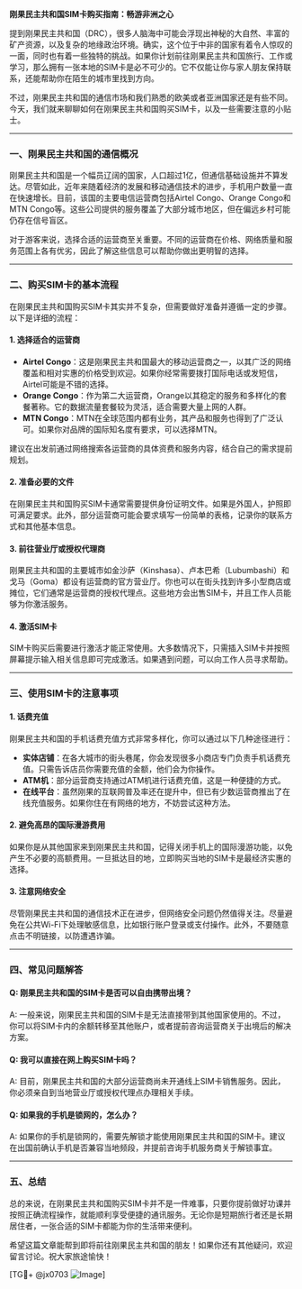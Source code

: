 **刚果民主共和国SIM卡购买指南：畅游非洲之心**

提到刚果民主共和国（DRC），很多人脑海中可能会浮现出神秘的大自然、丰富的矿产资源，以及复杂的地缘政治环境。确实，这个位于中非的国家有着令人惊叹的一面，同时也有着一些独特的挑战。如果你计划前往刚果民主共和国旅行、工作或学习，那么拥有一张本地的SIM卡是必不可少的。它不仅能让你与家人朋友保持联系，还能帮助你在陌生的城市里找到方向。

不过，刚果民主共和国的通信市场和我们熟悉的欧美或者亚洲国家还是有些不同。今天，我们就来聊聊如何在刚果民主共和国购买SIM卡，以及一些需要注意的小贴士。

---

### 一、刚果民主共和国的通信概况

刚果民主共和国是一个幅员辽阔的国家，人口超过1亿，但通信基础设施并不算发达。尽管如此，近年来随着经济的发展和移动通信技术的进步，手机用户数量一直在快速增长。目前，该国的主要电信运营商包括Airtel Congo、Orange Congo和MTN Congo等。这些公司提供的服务覆盖了大部分城市地区，但在偏远乡村可能仍存在信号盲区。

对于游客来说，选择合适的运营商至关重要。不同的运营商在价格、网络质量和服务范围上各有优劣，因此了解这些信息可以帮助你做出更明智的选择。

---

### 二、购买SIM卡的基本流程

在刚果民主共和国购买SIM卡其实并不复杂，但需要做好准备并遵循一定的步骤。以下是详细的流程：

#### 1. **选择适合的运营商**
   - **Airtel Congo**：这是刚果民主共和国最大的移动运营商之一，以其广泛的网络覆盖和相对实惠的价格受到欢迎。如果你经常需要拨打国际电话或发短信，Airtel可能是不错的选择。
   - **Orange Congo**：作为第二大运营商，Orange以其稳定的服务和多样化的套餐著称。它的数据流量套餐较为灵活，适合需要大量上网的人群。
   - **MTN Congo**：MTN在全球范围内都有业务，其产品和服务也得到了广泛认可。如果你对品牌的国际知名度有要求，可以选择MTN。

建议在出发前通过网络搜索各运营商的具体资费和服务内容，结合自己的需求提前规划。

#### 2. **准备必要的文件**
   在刚果民主共和国购买SIM卡通常需要提供身份证明文件。如果是外国人，护照即可满足要求。此外，部分运营商可能会要求填写一份简单的表格，记录你的联系方式和其他基本信息。

#### 3. **前往营业厅或授权代理商**
   刚果民主共和国的主要城市如金沙萨（Kinshasa）、卢本巴希（Lubumbashi）和戈马（Goma）都设有运营商的官方营业厅。你也可以在街头找到许多小型商店或摊位，它们通常是运营商的授权代理点。这些地方会出售SIM卡，并且工作人员能够为你激活服务。

#### 4. **激活SIM卡**
   SIM卡购买后需要进行激活才能正常使用。大多数情况下，只需插入SIM卡并按照屏幕提示输入相关信息即可完成激活。如果遇到问题，可以向工作人员寻求帮助。

---

### 三、使用SIM卡的注意事项

#### 1. **话费充值**
   刚果民主共和国的手机话费充值方式非常多样化，你可以通过以下几种途径进行：
   - **实体店铺**：在各大城市的街头巷尾，你会发现很多小商店专门负责手机话费充值。只需告诉店员你需要充值的金额，他们会为你操作。
   - **ATM机**：部分运营商支持通过ATM机进行话费充值，这是一种便捷的方式。
   - **在线平台**：虽然刚果的互联网普及率还在提升中，但已有少数运营商推出了在线充值服务。如果你住在有网络的地方，不妨尝试这种方法。

#### 2. **避免高昂的国际漫游费用**
   如果你是从其他国家来到刚果民主共和国，记得关闭手机上的国际漫游功能，以免产生不必要的高额费用。一旦抵达目的地，立即购买当地的SIM卡是最经济实惠的选择。

#### 3. **注意网络安全**
   尽管刚果民主共和国的通信技术正在进步，但网络安全问题仍然值得关注。尽量避免在公共Wi-Fi下处理敏感信息，比如银行账户登录或支付操作。此外，不要随意点击不明链接，以防遭遇诈骗。

---

### 四、常见问题解答

#### Q: 刚果民主共和国的SIM卡是否可以自由携带出境？
A: 一般来说，刚果民主共和国的SIM卡是无法直接带到其他国家使用的。不过，你可以将SIM卡内的余额转移至其他账户，或者提前咨询运营商关于出境后的解决方案。

#### Q: 我可以直接在网上购买SIM卡吗？
A: 目前，刚果民主共和国的大部分运营商尚未开通线上SIM卡销售服务。因此，你必须亲自到当地营业厅或授权代理点办理相关手续。

#### Q: 如果我的手机是锁网的，怎么办？
A: 如果你的手机是锁网的，需要先解锁才能使用刚果民主共和国的SIM卡。建议在出国前确认手机是否兼容当地频段，并提前咨询手机服务商关于解锁事宜。

---

### 五、总结

总的来说，在刚果民主共和国购买SIM卡并不是一件难事，只要你提前做好功课并按照正确流程操作，就能顺利享受便捷的通讯服务。无论你是短期旅行者还是长期居住者，一张合适的SIM卡都能为你的生活带来便利。

希望这篇文章能帮到即将前往刚果民主共和国的朋友！如果你还有其他疑问，欢迎留言讨论。祝大家旅途愉快！

[TG💪+ @jx0703 ![Image](https://github.com/user-attachments/assets/dbca1d08-cadb-493c-b0ec-ad6f7a83f270)]